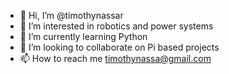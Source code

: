 - 👋 Hi, I’m @timothynassar
- 👀 I’m interested in robotics and power systems
- 🌱 I’m currently learning Python
- 💞️ I’m looking to collaborate on Pi based projects
- 📫 How to reach me timothynassa@gmail.com

<!---
timothynassar/timothynassar is a ✨ special ✨ repository because its `README.md` (this file) appears on your GitHub profile.
You can click the Preview link to take a look at your changes.
--->
